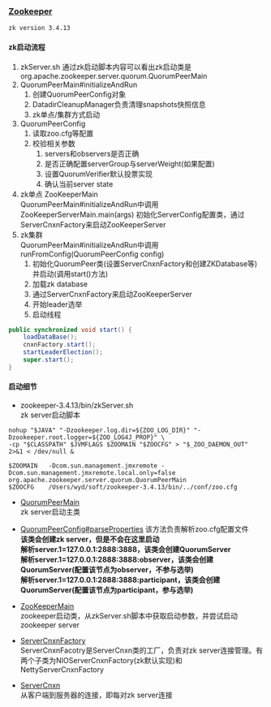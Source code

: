 ### [Zookeeper](http://zookeeper.apache.org/doc/r3.4.3/zookeeperAdmin.html)
    zk version 3.4.13

#### zk启动流程
1. zkServer.sh
通过zk启动脚本内容可以看出zk启动类是org.apache.zookeeper.server.quorum.QuorumPeerMain
2. QuorumPeerMain#initializeAndRun  
    1. 创建QuorumPeerConfig对象
    2. DatadirCleanupManager负责清理snapshots快照信息
    3. zk单点/集群方式启动
3. QuorumPeerConfig
    1. 读取zoo.cfg等配置
    2. 校验相关参数
        1. servers和observers是否正确
        2. 是否正确配置serverGroup与serverWeight(如果配置)
        3. 设置QuorumVerifier默认投票实现
        4. 确认当前server state
4. zk单点 ZooKeeperMain  
QuorumPeerMain#initializeAndRun中调用ZooKeeperServerMain.main(args)
初始化ServerConfig配置类，通过ServerCnxnFactory来启动ZooKeeperServer
5. zk集群  
QuorumPeerMain#initializeAndRun中调用runFromConfig(QuorumPeerConfig config) 
    1. 初始化QuorumPeer类(设置ServerCnxnFactory和创建ZKDatabase等)并启动(调用start()方法)
    2. 加载zk database  
    3. 通过ServerCnxnFactory来启动ZooKeeperServer 
    4. 开始leader选举 
    5. 启动线程 
```java
public synchronized void start() {
    loadDataBase();
    cnxnFactory.start();
    startLeaderElection();
    super.start();
}
```

#### 启动细节
- zookeeper-3.4.13/bin/zkServer.sh  
zk server启动脚本
```
nohup "$JAVA" "-Dzookeeper.log.dir=${ZOO_LOG_DIR}" "-Dzookeeper.root.logger=${ZOO_LOG4J_PROP}" \
-cp "$CLASSPATH" $JVMFLAGS $ZOOMAIN "$ZOOCFG" > "$_ZOO_DAEMON_OUT" 2>&1 < /dev/null &

$ZOOMAIN   -Dcom.sun.management.jmxremote -Dcom.sun.management.jmxremote.local.only=false org.apache.zookeeper.server.quorum.QuorumPeerMain
$ZOOCFG    /Users/wyd/soft/zookeeper-3.4.13/bin/../conf/zoo.cfg
```

- [QuorumPeerMain](http://people.apache.org/~larsgeorge/zookeeper-1075002/build/docs/dev-api/org/apache/zookeeper/server/quorum/QuorumPeerMain.html)  
zk server启动主类

- [QuorumPeerConfig#parseProperties](http://people.apache.org/~larsgeorge/zookeeper-1075002/build/docs/dev-api/org/apache/zookeeper/server/quorum/QuorumPeerConfig.html#parseProperties(java.util.Properties))  
该方法负责解析zoo.cfg配置文件  
**该类会创建zk server，但是不会在这里启动**  
**解析server.1=127.0.0.1:2888:3888，该类会创建QuorumServer**  
**解析server.1=127.0.0.1:2888:3888:observer，该类会创建QuorumServer(配置该节点为observer，不参与选举)**  
**解析server.1=127.0.0.1:2888:3888:participant，该类会创建QuorumServer(配置该节点为participant，参与选举)**

- [ZooKeeperMain](http://people.apache.org/~larsgeorge/zookeeper-1075002/build/docs/dev-api/org/apache/zookeeper/ZooKeeperMain.html)  
zookeeper启动类，从zkServer.sh脚本中获取启动参数，并尝试启动zookeeper server

- [ServerCnxnFactory](http://people.apache.org/~larsgeorge/zookeeper-1075002/build/docs/dev-api/org/apache/zookeeper/server/ServerCnxnFactory.html)  
ServerCnxnFacotry是ServerCnxn类的工厂，负责对zk server连接管理。有两个子类为NIOServerCnxnFactory(zk默认实现)和NettyServerCnxnFactory  

- [ServerCnxn](http://people.apache.org/~larsgeorge/zookeeper-1075002/build/docs/dev-api/org/apache/zookeeper/server/ServerCnxn.html)  
从客户端到服务器的连接，即每对zk server连接


